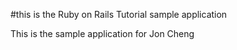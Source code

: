#this is the Ruby on Rails Tutorial sample application

This is the sample application for Jon Cheng